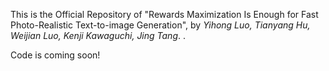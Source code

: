 This is the Official Repository of "Rewards Maximization Is Enough for Fast Photo-Realistic Text-to-image Generation", by *Yihong Luo, Tianyang Hu, Weijian Luo, Kenji Kawaguchi, Jing Tang*. 
.

Code is coming soon!
